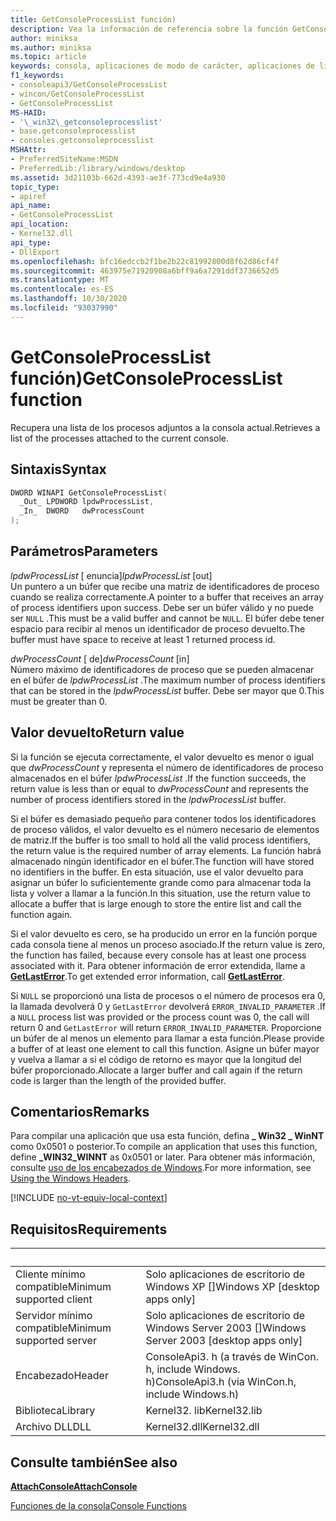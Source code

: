 ```yaml
---
title: GetConsoleProcessList función)
description: Vea la información de referencia sobre la función GetConsoleProcessList, que recupera una lista de los procesos adjuntos a la consola actual.
author: miniksa
ms.author: miniksa
ms.topic: article
keywords: consola, aplicaciones de modo de carácter, aplicaciones de línea de comandos, aplicaciones de terminal, API de consola
f1_keywords:
- consoleapi3/GetConsoleProcessList
- wincon/GetConsoleProcessList
- GetConsoleProcessList
MS-HAID:
- '\_win32\_getconsoleprocesslist'
- base.getconsoleprocesslist
- consoles.getconsoleprocesslist
MSHAttr:
- PreferredSiteName:MSDN
- PreferredLib:/library/windows/desktop
ms.assetid: 3d21103b-662d-4393-ae3f-773cd9e4a930
topic_type:
- apiref
api_name:
- GetConsoleProcessList
api_location:
- Kernel32.dll
api_type:
- DllExport
ms.openlocfilehash: bfc16edccb2f1be2b22c81992800d8f62d86cf4f
ms.sourcegitcommit: 463975e71920908a6bff9a6a7291ddf3736652d5
ms.translationtype: MT
ms.contentlocale: es-ES
ms.lasthandoff: 10/30/2020
ms.locfileid: "93037990"
---
```

# <a name="getconsoleprocesslist-function"></a><span data-ttu-id="d52a4-104">GetConsoleProcessList función)</span><span class="sxs-lookup"><span data-stu-id="d52a4-104">GetConsoleProcessList function</span></span>

<span data-ttu-id="d52a4-105">Recupera una lista de los procesos adjuntos a la consola actual.</span><span class="sxs-lookup"><span data-stu-id="d52a4-105">Retrieves a list of the processes attached to the current console.</span></span>

## <a name="syntax"></a><span data-ttu-id="d52a4-106">Sintaxis</span><span class="sxs-lookup"><span data-stu-id="d52a4-106">Syntax</span></span>

```C
DWORD WINAPI GetConsoleProcessList(
  _Out_ LPDWORD lpdwProcessList,
  _In_  DWORD   dwProcessCount
);
```

## <a name="parameters"></a><span data-ttu-id="d52a4-107">Parámetros</span><span class="sxs-lookup"><span data-stu-id="d52a4-107">Parameters</span></span>

<span data-ttu-id="d52a4-108">*lpdwProcessList* \[ enuncia\]</span><span class="sxs-lookup"><span data-stu-id="d52a4-108">*lpdwProcessList* \[out\]</span></span>  
<span data-ttu-id="d52a4-109">Un puntero a un búfer que recibe una matriz de identificadores de proceso cuando se realiza correctamente.</span><span class="sxs-lookup"><span data-stu-id="d52a4-109">A pointer to a buffer that receives an array of process identifiers upon success.</span></span> <span data-ttu-id="d52a4-110">Debe ser un búfer válido y no puede ser `NULL` .</span><span class="sxs-lookup"><span data-stu-id="d52a4-110">This must be a valid buffer and cannot be `NULL`.</span></span> <span data-ttu-id="d52a4-111">El búfer debe tener espacio para recibir al menos un identificador de proceso devuelto.</span><span class="sxs-lookup"><span data-stu-id="d52a4-111">The buffer must have space to receive at least 1 returned process id.</span></span>

<span data-ttu-id="d52a4-112">*dwProcessCount* \[ de\]</span><span class="sxs-lookup"><span data-stu-id="d52a4-112">*dwProcessCount* \[in\]</span></span>  
<span data-ttu-id="d52a4-113">Número máximo de identificadores de proceso que se pueden almacenar en el búfer de *lpdwProcessList* .</span><span class="sxs-lookup"><span data-stu-id="d52a4-113">The maximum number of process identifiers that can be stored in the *lpdwProcessList* buffer.</span></span> <span data-ttu-id="d52a4-114">Debe ser mayor que 0.</span><span class="sxs-lookup"><span data-stu-id="d52a4-114">This must be greater than 0.</span></span>

## <a name="return-value"></a><span data-ttu-id="d52a4-115">Valor devuelto</span><span class="sxs-lookup"><span data-stu-id="d52a4-115">Return value</span></span>

<span data-ttu-id="d52a4-116">Si la función se ejecuta correctamente, el valor devuelto es menor o igual que *dwProcessCount* y representa el número de identificadores de proceso almacenados en el búfer *lpdwProcessList* .</span><span class="sxs-lookup"><span data-stu-id="d52a4-116">If the function succeeds, the return value is less than or equal to *dwProcessCount* and represents the number of process identifiers stored in the *lpdwProcessList* buffer.</span></span>

<span data-ttu-id="d52a4-117">Si el búfer es demasiado pequeño para contener todos los identificadores de proceso válidos, el valor devuelto es el número necesario de elementos de matriz.</span><span class="sxs-lookup"><span data-stu-id="d52a4-117">If the buffer is too small to hold all the valid process identifiers, the return value is the required number of array elements.</span></span> <span data-ttu-id="d52a4-118">La función habrá almacenado ningún identificador en el búfer.</span><span class="sxs-lookup"><span data-stu-id="d52a4-118">The function will have stored no identifiers in the buffer.</span></span> <span data-ttu-id="d52a4-119">En esta situación, use el valor devuelto para asignar un búfer lo suficientemente grande como para almacenar toda la lista y volver a llamar a la función.</span><span class="sxs-lookup"><span data-stu-id="d52a4-119">In this situation, use the return value to allocate a buffer that is large enough to store the entire list and call the function again.</span></span>

<span data-ttu-id="d52a4-120">Si el valor devuelto es cero, se ha producido un error en la función porque cada consola tiene al menos un proceso asociado.</span><span class="sxs-lookup"><span data-stu-id="d52a4-120">If the return value is zero, the function has failed, because every console has at least one process associated with it.</span></span> <span data-ttu-id="d52a4-121">Para obtener información de error extendida, llame a [**GetLastError**](https://msdn.microsoft.com/library/windows/desktop/ms679360).</span><span class="sxs-lookup"><span data-stu-id="d52a4-121">To get extended error information, call [**GetLastError**](https://msdn.microsoft.com/library/windows/desktop/ms679360).</span></span>

<span data-ttu-id="d52a4-122">Si `NULL` se proporcionó una lista de procesos o el número de procesos era 0, la llamada devolverá 0 y `GetLastError` devolverá `ERROR_INVALID_PARAMETER` .</span><span class="sxs-lookup"><span data-stu-id="d52a4-122">If a `NULL` process list was provided or the process count was 0, the call will return 0 and `GetLastError` will return `ERROR_INVALID_PARAMETER`.</span></span> <span data-ttu-id="d52a4-123">Proporcione un búfer de al menos un elemento para llamar a esta función.</span><span class="sxs-lookup"><span data-stu-id="d52a4-123">Please provide a buffer of at least one element to call this function.</span></span> <span data-ttu-id="d52a4-124">Asigne un búfer mayor y vuelva a llamar a si el código de retorno es mayor que la longitud del búfer proporcionado.</span><span class="sxs-lookup"><span data-stu-id="d52a4-124">Allocate a larger buffer and call again if the return code is larger than the length of the provided buffer.</span></span>

## <a name="remarks"></a><span data-ttu-id="d52a4-125">Comentarios</span><span class="sxs-lookup"><span data-stu-id="d52a4-125">Remarks</span></span>

<span data-ttu-id="d52a4-126">Para compilar una aplicación que usa esta función, defina **\_ Win32 \_ WinNT** como 0x0501 o posterior.</span><span class="sxs-lookup"><span data-stu-id="d52a4-126">To compile an application that uses this function, define **\_WIN32\_WINNT** as 0x0501 or later.</span></span> <span data-ttu-id="d52a4-127">Para obtener más información, consulte [uso de los encabezados de Windows](https://msdn.microsoft.com/library/windows/desktop/aa383745).</span><span class="sxs-lookup"><span data-stu-id="d52a4-127">For more information, see [Using the Windows Headers](https://msdn.microsoft.com/library/windows/desktop/aa383745).</span></span>

[!INCLUDE [no-vt-equiv-local-context](./includes/no-vt-equiv-local-context.md)]

## <a name="requirements"></a><span data-ttu-id="d52a4-128">Requisitos</span><span class="sxs-lookup"><span data-stu-id="d52a4-128">Requirements</span></span>

| &nbsp; | &nbsp; |
|-|-|
| <span data-ttu-id="d52a4-129">Cliente mínimo compatible</span><span class="sxs-lookup"><span data-stu-id="d52a4-129">Minimum supported client</span></span> | <span data-ttu-id="d52a4-130">Solo aplicaciones de escritorio de Windows XP \[\]</span><span class="sxs-lookup"><span data-stu-id="d52a4-130">Windows XP \[desktop apps only\]</span></span> |
| <span data-ttu-id="d52a4-131">Servidor mínimo compatible</span><span class="sxs-lookup"><span data-stu-id="d52a4-131">Minimum supported server</span></span> | <span data-ttu-id="d52a4-132">Solo aplicaciones de escritorio de Windows Server 2003 \[\]</span><span class="sxs-lookup"><span data-stu-id="d52a4-132">Windows Server 2003 \[desktop apps only\]</span></span> |
| <span data-ttu-id="d52a4-133">Encabezado</span><span class="sxs-lookup"><span data-stu-id="d52a4-133">Header</span></span> | <span data-ttu-id="d52a4-134">ConsoleApi3. h (a través de WinCon. h, include Windows. h)</span><span class="sxs-lookup"><span data-stu-id="d52a4-134">ConsoleApi3.h (via WinCon.h, include Windows.h)</span></span> |
| <span data-ttu-id="d52a4-135">Biblioteca</span><span class="sxs-lookup"><span data-stu-id="d52a4-135">Library</span></span> | <span data-ttu-id="d52a4-136">Kernel32. lib</span><span class="sxs-lookup"><span data-stu-id="d52a4-136">Kernel32.lib</span></span> |
| <span data-ttu-id="d52a4-137">Archivo DLL</span><span class="sxs-lookup"><span data-stu-id="d52a4-137">DLL</span></span> | <span data-ttu-id="d52a4-138">Kernel32.dll</span><span class="sxs-lookup"><span data-stu-id="d52a4-138">Kernel32.dll</span></span> |

## <a name="see-also"></a><span data-ttu-id="d52a4-139">Consulte también</span><span class="sxs-lookup"><span data-stu-id="d52a4-139">See also</span></span>

[<span data-ttu-id="d52a4-140">**AttachConsole**</span><span class="sxs-lookup"><span data-stu-id="d52a4-140">**AttachConsole**</span></span>](attachconsole.md)

[<span data-ttu-id="d52a4-141">Funciones de la consola</span><span class="sxs-lookup"><span data-stu-id="d52a4-141">Console Functions</span></span>](console-functions.md)
